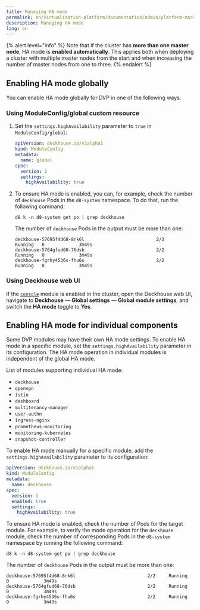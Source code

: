 ```yaml
---
title: Managing HA mode
permalink: en/virtualization-platform/documentation/admin/platform-management/high-reliability-and-availability/enable.html
description: Managing HA mode
lang: en
---
```


{% alert level="info" %}
Note that if the cluster has **more than one master node**, HA mode is **enabled automatically**.
This applies both when deploying a cluster with multiple master nodes from the start
and when increasing the number of master nodes from one to three.
{% endalert %}

## Enabling HA mode globally

You can enable HA mode globally for DVP in one of the following ways.

### Using ModuleConfig/global custom resource

1. Set the `settings.highAvailability` parameter to `true` in `ModuleConfig/global`:

   ```yaml
   apiVersion: deckhouse.io/v1alpha1
   kind: ModuleConfig
   metadata:
     name: global
   spec:
     version: 2
     settings: 
       highAvailability: true
   ```

1. To ensure HA mode is enabled,
   you can, for example, check the number of `deckhouse` Pods in the `d8-system` namespace.
   To do that, run the following command:

   ```shell
   d8 k -n d8-system get po | grep deckhouse
   ```

   The number of `deckhouse` Pods in the output must be more than one:

   ```text
   deckhouse-57695f4d68-8rk6l                           2/2     Running   0             3m49s
   deckhouse-5764gfud68-76dsb                           2/2     Running   0             3m49s
   deckhouse-fgrhy4536s-fhu6s                           2/2     Running   0             3m49s
   ```

### Using Deckhouse web UI

If the [`console`](/products/kubernetes-platform/modules/console/) module is enabled in the cluster,
open the Deckhouse web UI, navigate to **Deckhouse** — **Global settings** — **Global module settings**,
and switch the **HA mode** toggle to **Yes**.

## Enabling HA mode for individual components

Some DVP modules may have their own HA mode settings.
To enable HA mode in a specific module, set the `settings.highAvailability` parameter in its configuration.
The HA mode operation in individual modules is independent of the global HA mode.

List of modules supporting individual HA mode:

- `deckhouse`
- `openvpn`
- `istio`
- `dashboard`
- `multitenancy-manager`
- `user-authn`
- `ingress-nginx`
- `prometheus-monitoring`
- `monitoring-kubernetes`
- `snapshot-controller`

To enable HA mode manually for a specific module,
add the `settings.highAvailability` parameter to its configuration:

```yaml
apiVersion: deckhouse.io/v1alpha1
kind: ModuleConfig
metadata:
  name: deckhouse
spec:
  version: 1
  enabled: true
  settings:
    highAvailability: true
```

To ensure HA mode is enabled, check the number of Pods for the target module.
For example, to verify the mode operation for the `deckhouse` module,
check the number of corresponding Pods in the `d8-system` namespace by running the following command:

```shell
d8 k -n d8-system get po | grep deckhouse
```

The number of `deckhouse` Pods in the output must be more than one:

```text
deckhouse-57695f4d68-8rk6l                           2/2     Running   0             3m49s
deckhouse-5764gfud68-76dsb                           2/2     Running   0             3m49s
deckhouse-fgrhy4536s-fhu6s                           2/2     Running   0             3m49s
```
